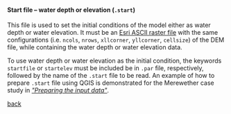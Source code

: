 #### Start file – water depth or elevation (`.start`)

This file is used to set the initial conditions of the model either as water depth or water elevation. It must be an [Esri ASCII raster file](https://desktop.arcgis.com/en/arcmap/10.3/manage-data/raster-and-images/esri-ascii-raster-format.htm) with the same configurations (i.e. `ncols`, `nrows`, `xllcorner`, `yllcorner`, `cellsize`) of the DEM file, while containing the water depth or water elevation data.

To use water depth or water elevation as the initial condition, the keywords `startfile` or `startelev` must be included be in `.par` file, respectively, followed by the name of the `.start` file to be read. An example of how to prepare `.start` file using QGIS is demonstrated for the Merewether case study in [_"Preparing the input data"_](/Merewether1-2.md). 


[back](/Merewether1.md)

